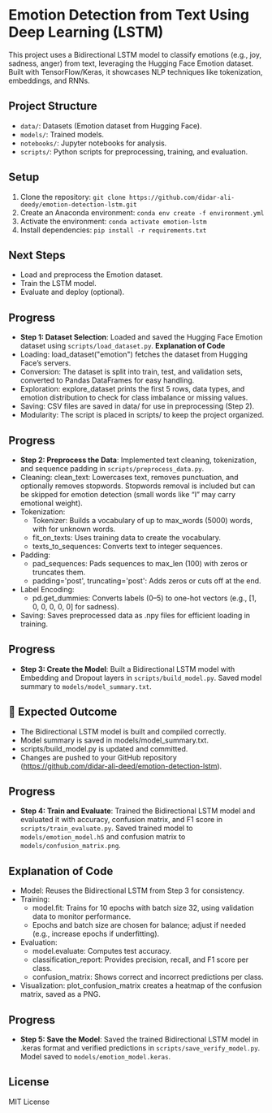 # Emotion Detection from Text Using Deep Learning (LSTM)

This project uses a Bidirectional LSTM model to classify emotions (e.g., joy, sadness, anger) from text, leveraging the Hugging Face Emotion dataset. Built with TensorFlow/Keras, it showcases NLP techniques like tokenization, embeddings, and RNNs.

## Project Structure
- `data/`: Datasets (Emotion dataset from Hugging Face).
- `models/`: Trained models.
- `notebooks/`: Jupyter notebooks for analysis.
- `scripts/`: Python scripts for preprocessing, training, and evaluation.

## Setup
1. Clone the repository: `git clone https://github.com/didar-ali-deedy/emotion-detection-lstm.git`
2. Create an Anaconda environment: `conda env create -f environment.yml`
3. Activate the environment: `conda activate emotion-lstm`
4. Install dependencies: `pip install -r requirements.txt`

## Next Steps
- Load and preprocess the Emotion dataset.
- Train the LSTM model.
- Evaluate and deploy (optional).


## Progress
- **Step 1: Dataset Selection**: Loaded and saved the Hugging Face Emotion dataset using `scripts/load_dataset.py`.
**Explanation of Code**
- Loading: load_dataset("emotion") fetches the dataset from Hugging Face’s servers.
- Conversion: The dataset is split into train, test, and validation sets, converted to Pandas DataFrames for easy handling.
- Exploration: explore_dataset prints the first 5 rows, data types, and emotion distribution to check for class imbalance or missing values.
- Saving: CSV files are saved in data/ for use in preprocessing (Step 2).
- Modularity: The script is placed in scripts/ to keep the project organized.

## Progress
- **Step 2: Preprocess the Data**: Implemented text cleaning, tokenization, and sequence padding in `scripts/preprocess_data.py`.
- Cleaning: clean_text: Lowercases text, removes punctuation, and optionally removes stopwords. Stopwords removal is included but can be skipped for emotion detection (small words like “I” may carry emotional weight).
- Tokenization:
    - Tokenizer: Builds a vocabulary of up to max_words (5000) words, with <OOV> for unknown words.
    - fit_on_texts: Uses training data to create the vocabulary.
    - texts_to_sequences: Converts text to integer sequences.
- Padding:
     - pad_sequences: Pads sequences to max_len (100) with zeros or truncates them.
     - padding='post', truncating='post': Adds zeros or cuts off at the end.
- Label Encoding:
    - pd.get_dummies: Converts labels (0–5) to one-hot vectors (e.g., [1, 0, 0, 0, 0, 0] for sadness).
- Saving: Saves preprocessed data as .npy files for efficient loading in training.

## Progress
- **Step 3: Create the Model**: Built a Bidirectional LSTM model with Embedding and Dropout layers in `scripts/build_model.py`. Saved model summary to `models/model_summary.txt`.

## 🌟 Expected Outcome
- The Bidirectional LSTM model is built and compiled correctly.
- Model summary is saved in models/model_summary.txt.
- scripts/build_model.py is updated and committed.
- Changes are pushed to your GitHub repository (https://github.com/didar-ali-deed/emotion-detection-lstm).


## Progress
- **Step 4: Train and Evaluate**: Trained the Bidirectional LSTM model and evaluated it with accuracy, confusion matrix, and F1 score in `scripts/train_evaluate.py`. Saved trained model to `models/emotion_model.h5` and confusion matrix to `models/confusion_matrix.png`.

## Explanation of Code
- Model: Reuses the Bidirectional LSTM from Step 3 for consistency.
- Training:
    - model.fit: Trains for 10 epochs with batch size 32, using validation data to monitor performance.
    - Epochs and batch size are chosen for balance; adjust if needed (e.g., increase epochs if underfitting).
- Evaluation:
    - model.evaluate: Computes test accuracy.
    - classification_report: Provides precision, recall, and F1 score per class.
    - confusion_matrix: Shows correct and incorrect predictions per class.
- Visualization: plot_confusion_matrix creates a heatmap of the confusion matrix, saved as a PNG.

## Progress
- **Step 5: Save the Model**: Saved the trained Bidirectional LSTM model in .keras format and verified predictions in `scripts/save_verify_model.py`. Model saved to `models/emotion_model.keras`.



## License
MIT License